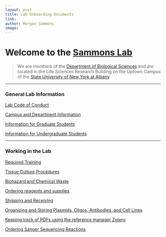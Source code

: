```yaml
---
layout: post
title: Lab Onboarding Documents
link: 
author: Morgan Sammons
image: 
---
```

# Welcome to the [Sammons Lab](http://www.sammonslab.org)

>We are members of the [Department of Biological Sciences](http://www.albany.edu/biology) and are located in the Life Sciences Research Building on the Uptown Campus of the [State University of New York at Albany](http://www.albany.edu)

---
### General Lab Information
[Lab Code of Conduct](/labmanual/conduct)

[Campus and Department Information](/labmanual/campus_resources)

[Information for Graduate Students](/labmanual/grad_student_info)

[Information for Undergraduate Students](/labmanual/undergrad_info)

---

### Working in the Lab
[Required Training](/labmanual/required_training)

[Tissue Culture Procedures](/labmanual/tissue_culture) 

[Biohazard and Chemical Waste](/labmanual/biohazard)

[Ordering reagents and supplies](/labmanual/ordering)

[Shipping and Receiving](/labmanual/shipping_receiving)

[Organizing and Storing Plasmids, Oligos, Antibodies, and Cell Lines](/labmanual/biologics)

[Keeping track of PDFs using the reference manager Zotero](/labmanual/zotero)

[Ordering Sanger Sequencing Reactions](/protocols/sanger_sequencing)

<!--Style Guide for Figures

Writing Manuscripts

**Organizing Raw Data (non-sequencing)**  
backups, etc
folder with main project
subfolders with year
subfolder with month
subfolder with project tag



**Data and Visualization Standards**  
Prism  

**Illustrator**
	8.5x11 in to start
	Label Text: Arial, 10pt (can bold)
	Figure Label Text: Arial, 12pt bold
	Bar graphs only for single point datasets
	To show bio replicates, show individual points with median
	Boxplots show individual points with median
	Stattistics (single boxplot comparisons, multiple comparisons, etc)








**Protocols**  
RT-qPCR
competent bacteria
LB amp
qPCR for libraries
ChIPseq
RNAseq
Library Prep
MPRA Library creation (electroporation)



**Computational Tools**  
conda
GitHub


**Accessing the RIT Resources**



http://swcarpentry.github.io/shell-novice/-->
